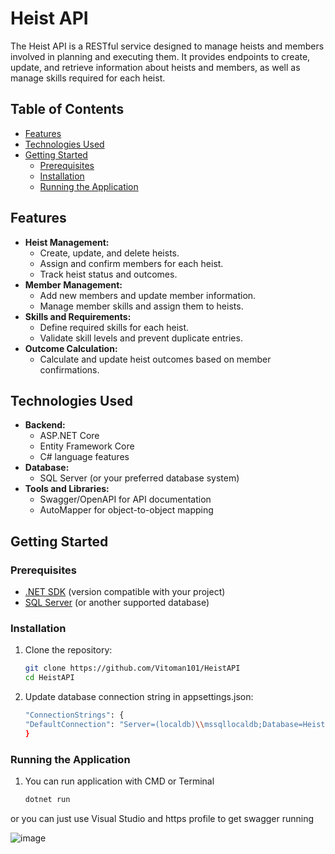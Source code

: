 # Heist API

The Heist API is a RESTful service designed to manage heists and members involved in planning and executing them. It provides endpoints to create, update, and retrieve information about heists and members, as well as manage skills required for each heist.

## Table of Contents

- [Features](#features)
- [Technologies Used](#technologies-used)
- [Getting Started](#getting-started)
  - [Prerequisites](#prerequisites)
  - [Installation](#installation)
  - [Running the Application](#running-the-application)

## Features

- **Heist Management:**
  - Create, update, and delete heists.
  - Assign and confirm members for each heist.
  - Track heist status and outcomes.
- **Member Management:**
  - Add new members and update member information.
  - Manage member skills and assign them to heists.
- **Skills and Requirements:**
  - Define required skills for each heist.
  - Validate skill levels and prevent duplicate entries.
- **Outcome Calculation:**
  - Calculate and update heist outcomes based on member confirmations.

## Technologies Used

- **Backend:**
  - ASP.NET Core
  - Entity Framework Core
  - C# language features
- **Database:**
  - SQL Server (or your preferred database system)
- **Tools and Libraries:**
  - Swagger/OpenAPI for API documentation
  - AutoMapper for object-to-object mapping

## Getting Started

### Prerequisites

- [.NET SDK](https://dotnet.microsoft.com/download) (version compatible with your project)
- [SQL Server](https://www.microsoft.com/en-us/sql-server/sql-server-downloads) (or another supported database)

### Installation

1. Clone the repository:
   ```bash
   git clone https://github.com/Vitoman101/HeistAPI
   cd HeistAPI

2. Update database connection string in appsettings.json:
   ```bash
   "ConnectionStrings": {
   "DefaultConnection": "Server=(localdb)\\mssqllocaldb;Database=HeistDb;Trusted_Connection=True;"
   }

### Running the Application
1. You can run application with CMD or Terminal
   ```bash
   dotnet run

or you can just use Visual Studio and https profile to get swagger running

![image](https://github.com/Vitoman101/HeistAPI/assets/17600421/531f8670-387a-4824-989c-7739961c1320)
